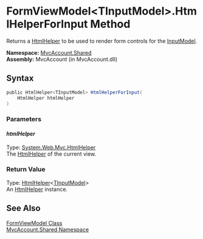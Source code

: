 FormViewModel&lt;TInputModel>.HtmlHelperForInput Method
=======================================================
Returns a [HtmlHelper<TModel>][1] to be used to render form controls for the [InputModel][2].

**Namespace:** [MvcAccount.Shared][3]  
**Assembly:** MvcAccount (in MvcAccount.dll)

Syntax
------

```csharp
public HtmlHelper<TInputModel> HtmlHelperForInput(
	HtmlHelper htmlHelper
)
```

### Parameters

#### *htmlHelper*
Type: [System.Web.Mvc.HtmlHelper][4]  
The [HtmlHelper][4] of the current view.

### Return Value
Type: [HtmlHelper][1]&lt;[TInputModel][5]>  
An [HtmlHelper<TModel>][1] instance.

See Also
--------
[FormViewModel<TInputModel> Class][5]  
[MvcAccount.Shared Namespace][3]  

[1]: http://msdn.microsoft.com/en-us/library/dd492619
[2]: InputModel.md
[3]: ../README.md
[4]: http://msdn.microsoft.com/en-us/library/dd493095
[5]: README.md